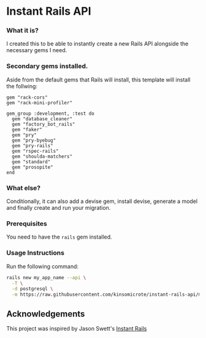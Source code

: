 # Instant Rails API

### What it is?

I created this to be able to instantly create a new Rails API alongside the necessary gems I need.

### Secondary gems installed.

Aside from the default gems that Rails will install, this template will install the follwing:

```
gem "rack-cors"
gem "rack-mini-profiler"

gem_group :development, :test do
  gem "database_cleaner"
  gem "factory_bot_rails"
  gem "faker"
  gem "pry"
  gem "pry-byebug"
  gem "pry-rails"
  gem "rspec-rails"
  gem "shoulda-matchers"
  gem "standard"
  gem "prosopite"
end
```

### What else?
Conditionally, it can also add a devise gem, install devise, generate a model and finally create and run your migration.

### Prerequisites

You need to have the `rails` gem installed.

### Usage Instructions

Run the following command:

```bash
rails new my_app_name --api \
  -T \
  -d postgresql \
  -m https://raw.githubusercontent.com/kinsomicrote/instant-rails-api/main/template/template.rb
```

## Acknowledgements

This project was inspired by Jason Swett's [Instant Rails](https://github.com/jasonswett/instant_rails)
